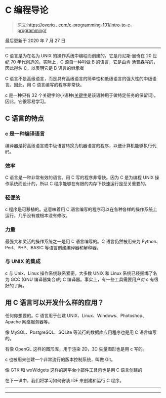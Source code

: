 # C 编程导论

> 原文:[https://overiq . com/c-programming-101/intro-to-c-programming/](https://overiq.com/c-programming-101/intro-to-c-programming/)

最后更新于 2020 年 7 月 27 日

* * *

C 语言是为在名为 UNIX 的操作系统中编程而创建的。它是丹尼斯·里奇在 20 世纪 70 年代创造的。实际上，C 源自一种叫做 B 的语言，它是由肯·汤普森写的，因此得名 C，以表明它是 B 语言的继承者

C 语言不是高级语言，而是具有高级语言的简单性和低级语言的强大性的中级语言。因此，用 C 语言编写的程序非常快。

c 是一种只有 32 个关键字的小语种([关键字](https://overiq.com/c-programming-101/keywords-and-identifiers/#keywords)是该语种用于做特定任务的保留词)。因此，它很容易学习。

## C 语言的特点

### c 是一种编译语言

编译器是将高级语言或中级语言转换为机器语言的程序，以便计算机能够执行代码。

### 效率

C 语言是一种非常有效的语言。用 C 写的程序非常快。因为 C 是为编程 UNIX 操作系统而设计的，所以 C 程序能够在有限的内存下快速运行是至关重要的。

### 轻便的

c 程序是可移植的。这意味着用 C 语言编写的程序可以在各种各样的操作系统上运行，几乎没有或根本没有修改。

### 力量

最强大和灵活的操作系统之一是用 C 语言编写的。C 语言仍然被用来为 Python、Perl、PHP、BASIC 等语言创建编译器和解释器。

### 与 UNIX 的集成

c 与 Unix、Linux 操作系统联系紧密。大多数 UNIX 和 Linux 系统已经捆绑了名为 GCC (GNU 编译器集合)的 C 编译器。事实上，有一些工具需要用户对 c 有很好的了解。

## 用 C 语言可以开发什么样的应用？

任何你想要的。C 语言用于创建 UNIX、Linux、Windows、Photoshop、Apache 网络服务器等。

像 MySQL、PostgreSQL、SQLite 等流行的数据库应用程序也是用 C 语言编写的。

有像 OpenGL 这样的图形库，用于渲染 2D，3D 矢量图形也是用 c 写的。

c 也被用来创建一个非常流行的版本控制系统，叫做 Git。

像 GTK 和 wxWidgets 这样的跨平台小部件工具包也是用 C 语言创建的

在下一课中，我们将学习如何安装 IDE 来创建和运行 C 程序。

* * *

* * *
